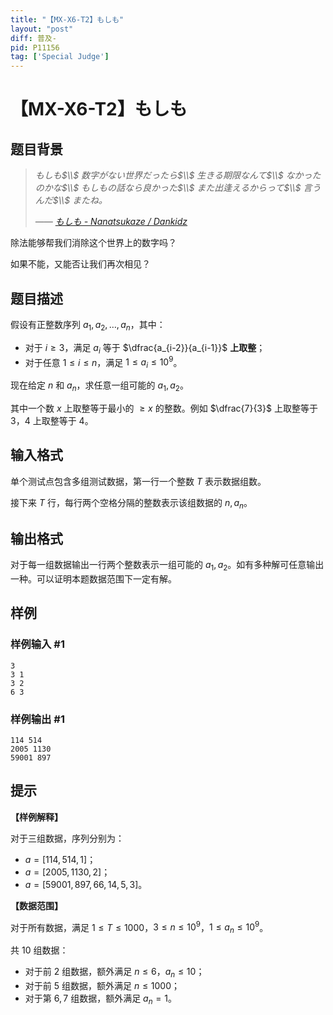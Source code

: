 ```yaml
---
title: "【MX-X6-T2】もしも"
layout: "post"
diff: 普及-
pid: P11156
tag: ['Special Judge']
---
```

# 【MX-X6-T2】もしも
## 题目背景

> _もしも$\\$
数字がない世界だったら$\\$
生きる期限なんて$\\$
なかったのかな$\\$
もしもの話なら良かった$\\$
また出逢えるからって$\\$
言うんだ$\\$
またね。_
>
>_—— [もしも - Nanatsukaze / Dankidz](https://music.163.com/#/song?id=2102257032)_

除法能够帮我们消除这个世界上的数字吗？

如果不能，又能否让我们再次相见？
## 题目描述

假设有正整数序列 $a_1, a_2, \ldots, a_n$，其中：

- 对于 $i\geq 3$，满足 $a_i$ 等于 $\dfrac{a_{i-2}}{a_{i-1}}$ **上取整**；
- 对于任意 $1\leq i\leq n$，满足 $1\leq a_i\leq 10^9$。

现在给定 $n$ 和 $a_n$，求任意一组可能的 $a_1,a_2$。

其中一个数 $x$ 上取整等于最小的 $\geq x$ 的整数。例如 $\dfrac{7}{3}$ 上取整等于 $3$，$4$ 上取整等于 $4$。
## 输入格式

单个测试点包含多组测试数据，第一行一个整数 $T$ 表示数据组数。

接下来 $T$ 行，每行两个空格分隔的整数表示该组数据的 $n,a_n$。
## 输出格式

对于每一组数据输出一行两个整数表示一组可能的 $a_1,a_2$。如有多种解可任意输出一种。可以证明本题数据范围下一定有解。
## 样例

### 样例输入 #1
```
3
3 1
3 2
6 3
```
### 样例输出 #1
```
114 514
2005 1130
59001 897
```
## 提示

**【样例解释】**

对于三组数据，序列分别为：

- $a=[114,514,1]$；
- $a=[2005,1130,2]$；
- $a=[59001,897,66,14,5,3]$。

**【数据范围】**

对于所有数据，满足 $1\leq T\leq 1000$，$3\leq n\leq 10^9$，$1\leq a_n\leq 10^9$。

共 $10$ 组数据：

- 对于前 $2$ 组数据，额外满足 $n\leq 6$，$a_n\leq 10$；
- 对于前 $5$ 组数据，额外满足 $n\leq 1000$；
- 对于第 $6,7$ 组数据，额外满足 $a_n=1$。

